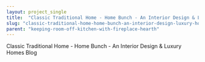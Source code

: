```yaml
---
layout: project_single
title:  "Classic Traditional Home - Home Bunch - An Interior Design & Luxury Homes Blog"
slug: "classic-traditional-home-home-bunch-an-interior-design-luxury-homes-blog"
parent: "keeping-room-off-kitchen-with-fireplace-hearth"
---
```

Classic Traditional Home - Home Bunch - An Interior Design & Luxury Homes Blog